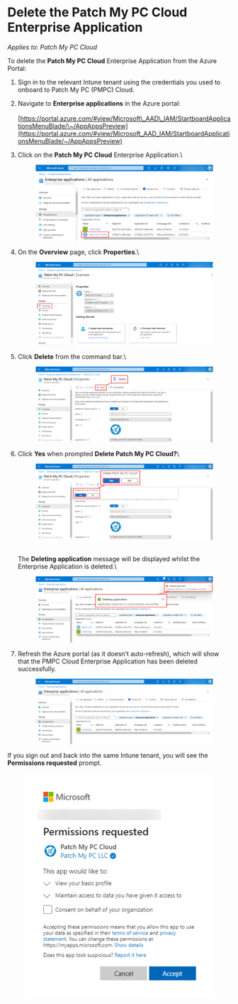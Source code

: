 # Delete the Patch My PC Cloud Enterprise Application

_Applies to: Patch My PC Cloud_

To delete the **Patch My PC Cloud** Enterprise Application from the Azure Portal:

1. Sign in to the relevant Intune tenant using the credentials you used to onboard to Patch My PC (PMPC) Cloud.
2. Navigate to **Enterprise applications** in the Azure portal:\
   \
   [https://portal.azure.com/#view/Microsoft\_AAD\_IAM/StartboardApplicationsMenuBlade/\~/AppAppsPreview](https://portal.azure.com/#view/Microsoft_AAD_IAM/StartboardApplicationsMenuBlade/~/AppAppsPreview)
3.  Click on the **Patch My PC Cloud** Enterprise Application.\


    <figure><img src="../../_images/gitbook/image%20%281352%29.png" alt="Azure Portal showing the Patch My PC Cloud is present"><figcaption></figcaption></figure>


4.  On the **Overview** page, click **Properties**.\


    <figure><img src="../../_images/gitbook/image%20%281353%29.png" alt="Overview page of the Patch My PC Cloud app in the Azure Portal"><figcaption></figcaption></figure>


5.  Click **Delete** from the command bar.\


    <figure><img src="../../_images/gitbook/image%20%281354%29.png" alt="Clicking “Delete” on the “Properties” page of the Patch My PC Cloud app in the Azure Portal"><figcaption></figcaption></figure>


6.  Click **Yes** when prompted **Delete Patch My PC Cloud?**\


    <figure><img src="../../_images/gitbook/image%20%281356%29.png" alt="Clicking “Yes” when prompted to “Delete Patch My PC Cloud” app from the Azure Portal"><figcaption></figcaption></figure>

    \
    The **Deleting application** message will be displayed whilst the Enterprise Application is deleted.\


    <figure><img src="../../_images/gitbook/image%20%281359%29.png" alt="“Deleting application” message being displayed whilst the app is deleted."><figcaption></figcaption></figure>


7.  Refresh the Azure portal (as it doesn’t auto-refresh), which will show that the PMPC Cloud Enterprise Application has been deleted successfully.

    <figure><img src="../../_images/gitbook/image%20%281361%29.png" alt="Refreshed Azure Portal showing the Patch My PC Cloud app has been deleted."><figcaption></figcaption></figure>



If you sign out and back into the same Intune tenant, you will see the **Permissions requested** prompt.

<figure><img src="../../_images/gitbook/image%20%281362%29.png" alt="“Permissions requested” dialog box"><figcaption></figcaption></figure>
